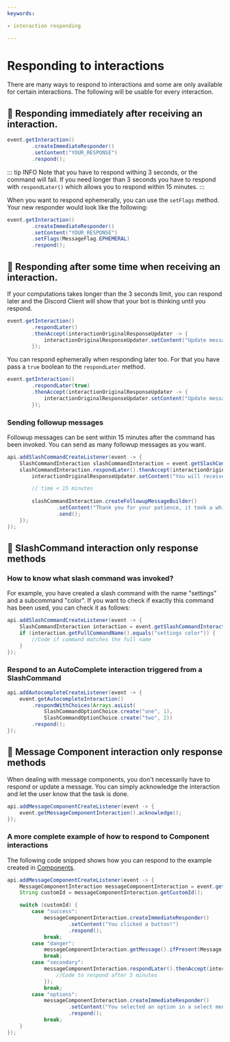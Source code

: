 ```yaml
---
keywords:

- interaction responding

---
```


# Responding to interactions

There are many ways to respond to interactions and some are only available for certain interactions.
The following will be usable for every interaction.

## :speech_balloon: Responding immediately after receiving an interaction.

```java
event.getInteraction()
        .createImmediateResponder()
        .setContent("YOUR_RESPONSE")
        .respond();
```

::: tip INFO
Note that you have to respond withing 3 seconds, or the command will fail. If you need longer than 3 seconds you have to
respond with `respondLater()` which allows you to respond within 15 minutes.
:::

When you want to respond ephemerally, you can use the `setFlags` method. Your new responder would look like the
following:

```java
event.getInteraction()
        .createImmediateResponder()
        .setContent("YOUR_RESPONSE")
        .setFlags(MessageFlag.EPHEMERAL)
        .respond();
```

## :speech_balloon: Responding after some time when receiving an interaction.

If your computations takes longer than the 3 seconds limit, you can respond later and the Discord Client will show that
your bot is thinking until you respond.

```java
event.getInteraction()
        .respondLater()
        .thenAccept(interactionOriginalResponseUpdater -> {
            interactionOriginalResponseUpdater.setContent("Update message after some time").update();
        });
```

You can respond ephemerally when responding later too. For that you have pass a `true` boolean to the `respondLater` method.

```java
event.getInteraction()
        .respondLater(true)
        .thenAccept(interactionOriginalResponseUpdater -> {
            interactionOriginalResponseUpdater.setContent("Update message after some time").update();
        });
```

### Sending followup messages

Followup messages can be sent within 15 minutes after the command has been invoked. You can send as many followup
messages as you want.

``` java
api.addSlashCommandCreateListener(event -> {
    SlashCommandInteraction slashCommandInteraction = event.getSlashCommandInteraction();
    slashCommandInteraction.respondLater().thenAccept(interactionOriginalResponseUpdater -> {
        interactionOriginalResponseUpdater.setContent("You will receive the answer in a few minutes!").update();

        // time < 15 minutes
        
        slashCommandInteraction.createFollowupMessageBuilder()
                .setContent("Thank you for your patience, it took a while but the answer to the universe is 42")
                .send();
    });
});
```

## :speech_balloon: SlashCommand interaction only response methods

### How to know what slash command was invoked?
For example, you have created a slash command with the name "settings" and a subcommand "color". If you want to check if
exactly this command has been used, you can check it as follows:

```java
api.addSlashCommandCreateListener(event -> {
    SlashCommandInteraction interaction = event.getSlashCommandInteraction();
    if (interaction.getFullCommandName().equals("settings color")) {
        //Code if command matches the full name
    }
});
```

### Respond to an AutoComplete interaction triggered from a SlashCommand

```java
api.addAutocompleteCreateListener(event -> {
    event.getAutocompleteInteraction()
        .respondWithChoices(Arrays.asList(
            SlashCommandOptionChoice.create("one", 1),
            SlashCommandOptionChoice.create("two", 2))
        .respond();
});
```

## :speech_balloon: Message Component interaction only response methods

When dealing with message components, you don't necessarily have to respond or update a message. 
You can simply acknowledge the interaction and let the user know that the task is done.

```java
api.addMessageComponentCreateListener(event -> {
    event.getMessageComponentInteraction().acknowledge();
});
```
### A more complete example of how to respond to Component interactions
The following code snipped shows how you can respond to the example created in [Components](./components.md).

``` java
api.addMessageComponentCreateListener(event -> {
    MessageComponentInteraction messageComponentInteraction = event.getMessageComponentInteraction();
    String customId = messageComponentInteraction.getCustomId();

    switch (customId) {
        case "success":
            messageComponentInteraction.createImmediateResponder()
                    .setContent("You clicked a button!")
                    .respond();
            break;
        case "danger":
            messageComponentInteraction.getMessage().ifPresent(Message::delete);
            break;
        case "secondary":
            messageComponentInteraction.respondLater().thenAccept(interactionOriginalResponseUpdater -> {
                //Code to respond after 5 minutes
            });
            break;
        case "options":
            messageComponentInteraction.createImmediateResponder()
					.setContent("You selected an option in a select menu!")
					.respond();
            break;
    }
});
```
